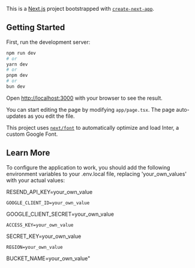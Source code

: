 This is a [Next.js](https://nextjs.org/) project bootstrapped with [`create-next-app`](https://github.com/vercel/next.js/tree/canary/packages/create-next-app).

## Getting Started

First, run the development server:

```bash
npm run dev
# or
yarn dev
# or
pnpm dev
# or
bun dev
```

Open [http://localhost:3000](http://localhost:3000) with your browser to see the result.

You can start editing the page by modifying `app/page.tsx`. The page auto-updates as you edit the file.

This project uses [`next/font`](https://nextjs.org/docs/basic-features/font-optimization) to automatically optimize and load Inter, a custom Google Font.

## Learn More
To configure the application to work, you should add the following environment variables to your .env.local file, replacing 'your_own_values' with your actual values:

RESEND_API_KEY=your_own_value
```
GOOGLE_CLIENT_ID=your_own_value
```
GOOGLE_CLIENT_SECRET=your_own_value
```
ACCESS_KEY=your_own_value
```
SECRET_KEY=your_own_value
```
REGION=your_own_value
```
BUCKET_NAME=your_own_value"

